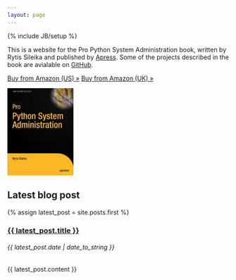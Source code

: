 ```yaml
---
layout: page
---
```

{% include JB/setup %}

<div class="hero-unit">
    <div class="row">
        <div class="span8">
            <p>This is a website for the Pro Python System Administration book, written by Rytis Sileika and published by <a href="http://www.apress.com/">Apress</a>. Some of the projects described in the book are avialable on <a href="https://www.github.com/rytis/">GitHub</a>.</p>
            <p><a href="http://www.amazon.com/gp/product/1430226056?ie=UTF8&tag=sysadminpy-20&linkCode=as2&camp=1789&creative=390957&creativeASIN=1430226056" class="btn btn-primary btn-large">Buy from Amazon (US) &raquo;</a>&nbsp;<a href="http://www.amazon.co.uk/gp/product/1430226056?ie=UTF8&tag=sysadminpy-21&linkCode=as2&camp=1634&creative=19450&creativeASIN=1430226056" class="btn btn-primary btn-large">Buy from Amazon (UK) &raquo;</a></p>
        </div>
        <div class="span2">
            <p><img src="/assets/images/book-cover.png" width="150"></p>
            <p><script type="text/javascript" src="http://books.google.com/books/previewlib.js"></script>
                <script type="text/javascript">
                    GBS_insertPreviewButtonPopup('ISBN:1-4302-2605-6');
                </script>
            </p>
        </div>
    </div>
</div>

## Latest blog post

{% assign latest_post = site.posts.first %}

### <a href="{{ BASE_PATH }}{{ latest_post.url }}">{{ latest_post.title }}</a>
<h6>{{ latest_post.date | date_to_string }}</h6>

{{ latest_post.content }}
